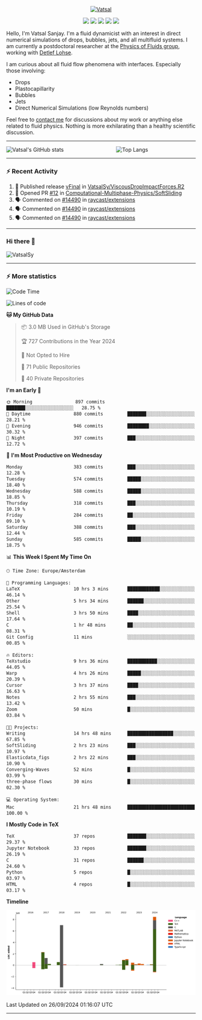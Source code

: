 <center>

[<img alt="Vatsal" width="200px" src="https://www.dropbox.com/s/dxyybgtblo8er6h/Logo_Vatsal_Vector.png?raw=1">](https://www.vatsalsanjay.com)

[<img src="https://img.shields.io/badge/googlescholar-4285F4?&style=for-the-badge&logo=googlescholar&logoColor=white">](https://scholar.google.com/citations?hl=en&user=67aQviYAAAAJ)
[<img src="https://img.shields.io/static/v1.svg?&style=for-the-badge&logo=ResearchGate&label=&message=ResearchGate&logoColor=white&color=green">](https://www.researchgate.net/profile/Vatsal-Sanjay-2)
[<img src="https://img.shields.io/badge/twitter-1DA1F2?&style=for-the-badge&logo=twitter&logoColor=white">](https://twitter.com/VatsalSanjay)
[<img src="https://img.shields.io/badge/linkedin-0A66C2?&style=for-the-badge&logo=linkedin">](https://www.linkedin.com/in/vatsalsanjay/)
[<img src="https://img.shields.io/badge/orcid-A6CE39?&style=for-the-badge&logo=orcid&logoColor=white">](https://orcid.org/0000-0002-4293-6099)

</center>

Hello, I'm Vatsal Sanjay. I'm a fluid dynamicist with an interest in direct numerical simulations of drops, bubbles, jets, and all multifluid systems. I am currently a postdoctoral researcher at the [Physics of Fluids group](https://pof.tnw.utwente.nl), working with [Detlef Lohse](https://en.wikipedia.org/wiki/Detlef_Lohse). 

I am curious about all fluid flow phenomena with interfaces. Especially those involving:

- Drops
- Plastocapillarity
- Bubbles
- Jets
- Direct Numerical Simulations (low Reynolds numbers)

Feel free to [contact me](mailto:contact@vatsalsanjay.com) for discussions about my work or anything else related to fluid physics. Nothing is more exhilarating than a healthy scientific discussion.

<!-- ![Vatsal's GitHub stats](https://github-readme-stats-xi-wine-74.vercel.app/api?username=VatsalSy&show_icons=true&theme=vision-friendly-dark)

![Top Langs](https://github-readme-stats-xi-wine-74.vercel.app/api/top-langs/?username=VatsalSy&layout=compact&theme=vision-friendly-dark) -->

---
<div style="display: flex; justify-content: space-between;">
    <img src="https://github-readme-stats-xi-wine-74.vercel.app/api?username=VatsalSy&show_icons=true&theme=vision-friendly-dark" alt="Vatsal's GitHub stats" style="width: 55%;">
    <img src="https://github-readme-stats-xi-wine-74.vercel.app/api/top-langs/?username=VatsalSy&layout=compact&theme=vision-friendly-dark" alt="Top Langs" style="width: 42%;">
</div>

---

### :zap: Recent Activity

<!--START_SECTION:activity-->
1. 🚀 Published release [vFinal](https://github.com/VatsalSy/ViscousDropImpactForces.R2/releases/tag/vFinal) in [VatsalSy/ViscousDropImpactForces.R2](https://github.com/VatsalSy/ViscousDropImpactForces.R2)
2. 💪 Opened PR [#12](https://github.com/Computational-Multiphase-Physics/SoftSliding/pull/12) in [Computational-Multiphase-Physics/SoftSliding](https://github.com/Computational-Multiphase-Physics/SoftSliding)
3. 🗣 Commented on [#14490](https://github.com/raycast/extensions/issues/14490#issuecomment-2355483960) in [raycast/extensions](https://github.com/raycast/extensions)
4. 🗣 Commented on [#14490](https://github.com/raycast/extensions/issues/14490#issuecomment-2355477967) in [raycast/extensions](https://github.com/raycast/extensions)
5. 🗣 Commented on [#14490](https://github.com/raycast/extensions/issues/14490#issuecomment-2355476324) in [raycast/extensions](https://github.com/raycast/extensions)
<!--END_SECTION:activity-->
---

### Hi there 👋
<p align="left"> <img src="https://komarev.com/ghpvc/?username=VatsalSy&label=Profile%20views&color=orange&style=for-the-badge" alt="VatsalSy" /> </p>

---
### :zap: More statistics

<!--START_SECTION:waka-->
![Code Time](http://img.shields.io/badge/Code%20Time-345%20hrs%2056%20mins-blue)

![Lines of code](https://img.shields.io/badge/From%20Hello%20World%20I%27ve%20Written-23.8%20million%20lines%20of%20code-blue)

**🐱 My GitHub Data** 

> 📦 3.0 MB Used in GitHub's Storage 
 > 
> 🏆 727 Contributions in the Year 2024
 > 
> 🚫 Not Opted to Hire
 > 
> 📜 71 Public Repositories 
 > 
> 🔑 40 Private Repositories 
 > 
**I'm an Early 🐤** 

```text
🌞 Morning                897 commits         ███████░░░░░░░░░░░░░░░░░░   28.75 % 
🌆 Daytime                880 commits         ███████░░░░░░░░░░░░░░░░░░   28.21 % 
🌃 Evening                946 commits         ████████░░░░░░░░░░░░░░░░░   30.32 % 
🌙 Night                  397 commits         ███░░░░░░░░░░░░░░░░░░░░░░   12.72 % 
```
📅 **I'm Most Productive on Wednesday** 

```text
Monday                   383 commits         ███░░░░░░░░░░░░░░░░░░░░░░   12.28 % 
Tuesday                  574 commits         █████░░░░░░░░░░░░░░░░░░░░   18.40 % 
Wednesday                588 commits         █████░░░░░░░░░░░░░░░░░░░░   18.85 % 
Thursday                 318 commits         ███░░░░░░░░░░░░░░░░░░░░░░   10.19 % 
Friday                   284 commits         ██░░░░░░░░░░░░░░░░░░░░░░░   09.10 % 
Saturday                 388 commits         ███░░░░░░░░░░░░░░░░░░░░░░   12.44 % 
Sunday                   585 commits         █████░░░░░░░░░░░░░░░░░░░░   18.75 % 
```


📊 **This Week I Spent My Time On** 

```text
🕑︎ Time Zone: Europe/Amsterdam

💬 Programming Languages: 
LaTeX                    10 hrs 3 mins       ████████████░░░░░░░░░░░░░   46.14 % 
Other                    5 hrs 34 mins       ██████░░░░░░░░░░░░░░░░░░░   25.54 % 
Shell                    3 hrs 50 mins       ████░░░░░░░░░░░░░░░░░░░░░   17.64 % 
C                        1 hr 48 mins        ██░░░░░░░░░░░░░░░░░░░░░░░   08.31 % 
Git Config               11 mins             ░░░░░░░░░░░░░░░░░░░░░░░░░   00.85 % 

🔥 Editors: 
TeXstudio                9 hrs 36 mins       ███████████░░░░░░░░░░░░░░   44.05 % 
Warp                     4 hrs 26 mins       █████░░░░░░░░░░░░░░░░░░░░   20.39 % 
Cursor                   3 hrs 37 mins       ████░░░░░░░░░░░░░░░░░░░░░   16.63 % 
Notes                    2 hrs 55 mins       ███░░░░░░░░░░░░░░░░░░░░░░   13.42 % 
Zoom                     50 mins             █░░░░░░░░░░░░░░░░░░░░░░░░   03.84 % 

🐱‍💻 Projects: 
Writing                  14 hrs 48 mins      █████████████████░░░░░░░░   67.85 % 
SoftSliding              2 hrs 23 mins       ███░░░░░░░░░░░░░░░░░░░░░░   10.97 % 
Elasticdata_figs         2 hrs 22 mins       ███░░░░░░░░░░░░░░░░░░░░░░   10.90 % 
Converging-Waves         52 mins             █░░░░░░░░░░░░░░░░░░░░░░░░   03.99 % 
three-phase flows        30 mins             █░░░░░░░░░░░░░░░░░░░░░░░░   02.30 % 

💻 Operating System: 
Mac                      21 hrs 48 mins      █████████████████████████   100.00 % 
```

**I Mostly Code in TeX** 

```text
TeX                      37 repos            ███████░░░░░░░░░░░░░░░░░░   29.37 % 
Jupyter Notebook         33 repos            ███████░░░░░░░░░░░░░░░░░░   26.19 % 
C                        31 repos            ██████░░░░░░░░░░░░░░░░░░░   24.60 % 
Python                   5 repos             █░░░░░░░░░░░░░░░░░░░░░░░░   03.97 % 
HTML                     4 repos             █░░░░░░░░░░░░░░░░░░░░░░░░   03.17 % 
```



**Timeline**

![Lines of Code chart](https://raw.githubusercontent.com/VatsalSy/VatsalSy/main/assets/bar_graph.png)


 Last Updated on 26/09/2024 01:16:07 UTC
<!--END_SECTION:waka-->
---
